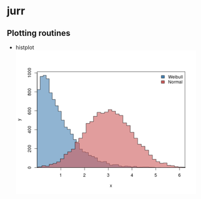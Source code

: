 jurr
====



Plotting routines
-----------------

- histplot
  ![histplot example](http://github.com/djvanderlaan/jurr/raw/master/examples/histplot.png)

